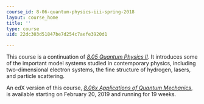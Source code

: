 ```yaml
---
course_id: 8-06-quantum-physics-iii-spring-2018
layout: course_home
title: ''
type: course
uid: 22dc303d51847be7d254c7aefe3920d1

---
```

This course is a continuation of [_8.05 Quantum Physics II_](/courses/8-05-quantum-physics-ii-fall-2013/). It introduces some of the important model systems studied in contemporary physics, including two-dimensional electron systems, the fine structure of hydrogen, lasers, and particle scattering.

An edX version of this course, _[8.06x Applications of Quantum Mechanics](https://www.edx.org/course/applications-of-quantum-mechanics)_, is available starting on February 20, 2019 and running for 19 weeks.
